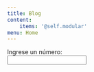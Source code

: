 ```yaml
---
title: Blog
content:
    items: '@self.modular'
menu: Home
---
```


<div>
    <label for="valor">Ingrese un número:</label><br>
    <input type="text" id="valor" onkeyup="myFunction()">
    <br><br>
    <p>
        <code id="figura" class="fig"></code>
    </p>
</div>
<style type="text/css">
    p{
        text-align: left;
    }
</style>

<script type="text/javascript">
    function myFunction() {
        var max = document.getElementById("valor").value;
        var dato = parseInt(max);
        
            if(Number.isInteger(dato)){
                var filas,columnas;
                var cadena = "";
                
                for (filas=0;filas<max;filas++){
                    for(columnas=0;columnas<=filas;columnas++){
                        cadena = cadena +"*";
                    }
                    cadena = cadena +"<br>"; 
                }
                for (filas=0;filas<max;filas++){
                    for(columnas=0;columnas<max;columnas++){
                        if(columnas<=filas){
                            cadena = cadena +"&nbsp";
                        }else{
                             cadena = cadena +"*";
                        }
                    }
                    cadena = cadena +"<br>"; 
                }
                document.getElementById("figura").innerHTML = cadena;
                document.getElementById("valor").value=" "; 
            }else{
                alert("El dato ingresado no es un numero entero");
                document.getElementById("valor").value=" "; 
            }
    }
</script>
